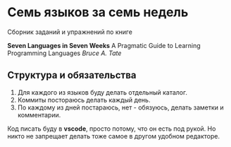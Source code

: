 # Семь языков за семь недель

Сборник заданий и упражнений по книге 

**Seven Languages in Seven Weeks**
A Pragmatic Guide to Learning Programming Languages
_Bruce A. Tate_

## Структура и обязательства

1. Для каждого из языков буду делать отдельный каталог.
2. Коммиты постораюсь делать каждый день.
3. По каждому из дней постараюсь, нет - обязуюсь, делать заметки и комментарии. 

Код писать буду в **vscode**, просто потому, что он есть под рукой. Но никто не запрещает делать тоже самое в другом удобном редакторе.

